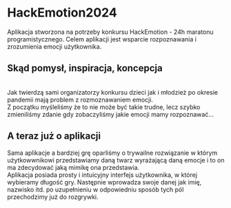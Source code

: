 # HackEmotion2024

Aplikacja stworzona na potrzeby konkursu HackEmotion - 24h maratonu programistycznego. Celem aplikacji jest wsparcie rozpoznawania i zrozumienia emocji użytkownika.

## Skąd pomysł, inspiracja, koncepcja

<br> Jak twierdzą sami organizatorzy konkursu dzieci jak i młodzież po okresie pandemii mają problem z rozmoznawaniem emocji. </br>
Z początku myśleliśmy że to nie może być takie trudne, lecz szybko zmieniliśmy zdanie gdy zobaczyliśmy jakie emocji mamy rozpoznawać...

## A teraz już o aplikacji 

Sama aplikacje a bardziej grę oparliśmy o trywailne rozwiązanie w którym użytkowwnikowi przedstawiamy daną twarz wyrażającą daną emocje i to on ma zdecydować jaką mimikę ona przedstawia.
<br> Aplikacja posiada prosty i intuicyjny interfejs użytkownika, w której wybieramy długość gry. Następnie wprowadza swoje danej jak imię, nazwisko itd. po uzupełnieniu w odpowiedniu sposób tych pól przechodzimy już do rozgrywki.
